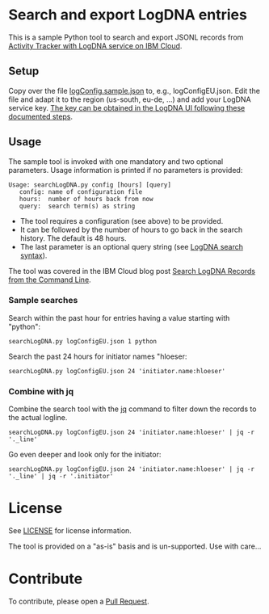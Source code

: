 # Search and export LogDNA entries

This is a sample Python tool to search and export JSONL records from [Activity Tracker with LogDNA service on IBM Cloud](https://cloud.ibm.com/docs/services/Activity-Tracker-with-LogDNA?topic=logdnaat-getting-started).

## Setup

Copy over the file [logConfig.sample.json](logConfig.sample.json) to, e.g., logConfigEU.json. Edit the file and adapt it to the region (us-south, eu-de, ...) and add your LogDNA service key. [The key can be obtained in the LogDNA UI following these documented steps](https://cloud.ibm.com/docs/services/Activity-Tracker-with-LogDNA?topic=logdnaat-export#export_step3).

## Usage

The sample tool is invoked with one mandatory and two optional parameters. Usage information is printed if no parameters is provided:

```
Usage: searchLogDNA.py config [hours] [query]
   config: name of configuration file
   hours:  number of hours back from now
   query:  search term(s) as string
```

- The tool requires a configuration (see above) to be provided.
- It can be followed by the number of hours to go back in the search history. The default is 48 hours.
- The last parameter is an optional query string (see [LogDNA search syntax](https://docs.logdna.com/docs/search)).

The tool was covered in the IBM Cloud blog post [Search LogDNA Records from the Command Line](https://www.ibm.com/cloud/blog/search-logdna-records-from-the-command-line).

### Sample searches

Search within the past hour for entries having a value starting with "python":

`searchLogDNA.py logConfigEU.json 1 python`


Search the past 24 hours for initiator names "hloeser:

`searchLogDNA.py logConfigEU.json 24 'initiator.name:hloeser'`

### Combine with jq

Combine the search tool with the [jq](https://stedolan.github.io/jq/) command to filter down the records to the actual logline.

`searchLogDNA.py logConfigEU.json 24 'initiator.name:hloeser' | jq -r '._line'`

Go even deeper and look only for the initiator:

`searchLogDNA.py logConfigEU.json 24 'initiator.name:hloeser' | jq -r '._line' | jq -r '.initiator'`

# License

See [LICENSE](/LICENSE) for license information.

The tool is provided on a "as-is" basis and is un-supported. Use with care...

# Contribute

To contribute, please open a [Pull Request](/pulls).